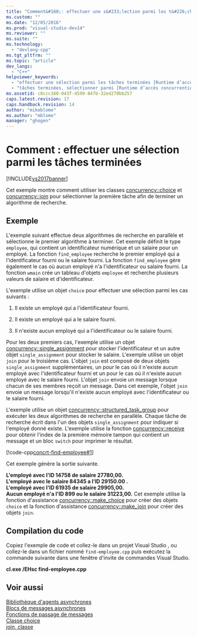 ```yaml
---
title: "Comment&#160;: effectuer une s&#233;lection parmi les t&#226;ches termin&#233;es | Microsoft Docs"
ms.custom: ""
ms.date: "12/05/2016"
ms.prod: "visual-studio-dev14"
ms.reviewer: ""
ms.suite: ""
ms.technology: 
  - "devlang-cpp"
ms.tgt_pltfrm: ""
ms.topic: "article"
dev_langs: 
  - "C++"
helpviewer_keywords: 
  - "effectuer une sélection parmi les tâches terminées [Runtime d’accès concurrentiel]"
  - "tâches terminées, sélectionner parmi [Runtime d’accès concurrentiel]"
ms.assetid: c8ccc160-043f-4599-847b-32ed270bb257
caps.latest.revision: 17
caps.handback.revision: 14
author: "mikeblome"
ms.author: "mblome"
manager: "ghogen"
---
```

# Comment&#160;: effectuer une s&#233;lection parmi les t&#226;ches termin&#233;es
[!INCLUDE[vs2017banner](../../assembler/inline/includes/vs2017banner.md)]

Cet exemple montre comment utiliser les classes [concurrency::choice](../../parallel/concrt/reference/choice-class.md) et [concurrency::join](../../parallel/concrt/reference/join-class.md) pour sélectionner la première tâche afin de terminer un algorithme de recherche.  
  
## Exemple  
 L'exemple suivant effectue deux algorithmes de recherche en parallèle et sélectionne le premier algorithme à terminer.  Cet exemple définit le type `employee`, qui contient un identificateur numérique et un salaire pour un employé.  La fonction `find_employee` recherche le premier employé qui a l'identificateur fourni ou le salaire fourni.  La fonction `find_employee` gère également le cas où aucun employé n'a l'identificateur ou salaire fourni.  La fonction `wmain` crée un tableau d'objets `employee` et recherche plusieurs valeurs de salaire et d'identificateur.  
  
 L'exemple utilise un objet `choice` pour effectuer une sélection parmi les cas suivants :  
  
1.  Il existe un employé qui a l'identificateur fourni.  
  
2.  Il existe un employé qui a le salaire fourni.  
  
3.  Il n'existe aucun employé qui a l'identificateur ou le salaire fourni.  
  
 Pour les deux premiers cas, l'exemple utilise un objet [concurrency::single\_assignment](../../parallel/concrt/reference/single-assignment-class.md) pour stocker l'identificateur et un autre objet `single_assignment` pour stocker le salaire.  L'exemple utilise un objet `join` pour le troisième cas.  L'objet `join` est composé de deux objets `single_assignment` supplémentaires, un pour le cas où il n'existe aucun employé avec l'identificateur fourni et un pour le cas où il n'existe aucun employé avec le salaire fourni.  L'objet `join` envoie un message lorsque chacun de ses membres reçoit un message.  Dans cet exemple, l'objet `join` envoie un message lorsqu'il n'existe aucun employé avec l'identificateur ou le salaire fourni.  
  
 L'exemple utilise un objet [concurrency::structured\_task\_group](../../parallel/concrt/reference/structured-task-group-class.md) pour exécuter les deux algorithmes de recherche en parallèle.  Chaque tâche de recherche écrit dans l'un des objets `single_assignment` pour indiquer si l'employé donné existe.  L'exemple utilise la fonction [concurrency::receive](../Topic/receive%20Function.md) pour obtenir l'index de la première mémoire tampon qui contient un message et un bloc `switch` pour imprimer le résultat.  
  
 [!code-cpp[concrt-find-employee#1](../../parallel/concrt/codesnippet/CPP/how-to-select-among-completed-tasks_1.cpp)]  
  
 Cet exemple génère la sortie suivante.  
  
  **L'employé avec l'ID 14758 de salaire 27780,00.**  
**L'employé avec le salaire 84345 a l'ID 29150.00 .**  
**L'employé avec l'ID 61935 de salaire 29905,00.**  
**Aucun employé n'a l'ID 899 ou le salaire 31223,00.** Cet exemple utilise la fonction d'assistance [concurrency::make\_choice](../Topic/make_choice%20Function.md) pour créer des objets `choice` et la fonction d'assistance [concurrency::make\_join](../Topic/make_join%20Function.md) pour créer des objets `join`.  
  
## Compilation du code  
 Copiez l'exemple de code et collez\-le dans un projet Visual Studio , ou collez\-le dans un fichier nommé `find-employee.cpp` puis exécutez la commande suivante dans une fenêtre d'invite de commandes Visual Studio.  
  
 **cl.exe \/EHsc find\-employee.cpp**  
  
## Voir aussi  
 [Bibliothèque d'agents asynchrones](../../parallel/concrt/asynchronous-agents-library.md)   
 [Blocs de messages asynchrones](../../parallel/concrt/asynchronous-message-blocks.md)   
 [Fonctions de passage de messages](../../parallel/concrt/message-passing-functions.md)   
 [Classe choice](../../parallel/concrt/reference/choice-class.md)   
 [join, classe](../../parallel/concrt/reference/join-class.md)